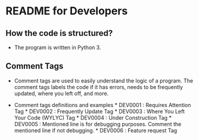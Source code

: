 # README for Developers

## How the code is structured?

+ The program is written in Python 3.

## Comment Tags

+ Comment tags are used to easily understand
  the logic of a program. The comment tags
  labels the code if it has errors, needs to
  be frequently updated, where you left off,
  and more.

+ Comment tags definitions and examples
      * DEV0001 : Requires Attention Tag
      * DEV0002 : Frequently Update Tag
      * DEV0003 : Where You Left Your Code (WYLYC) Tag
      * DEV0004 : Under Construction Tag
      * DEV0005 : Mentioned line is for debugging purposes.
                  Comment the mentioned line if not debugging.
      * DEV0006 : Feature request Tag